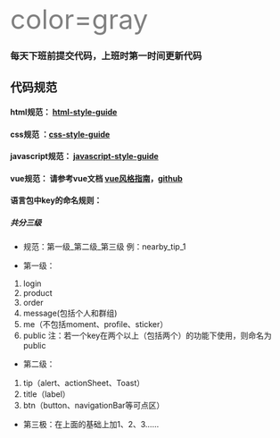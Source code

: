<font color=gray size=72>color=gray</font>
<h3>每天下班前提交代码，上班时第一时间更新代码</h3>

## 代码规范
#### html规范： [html-style-guide](https://github.com/onlyH/Style-Guide/blob/master/html-style-guide.md)
#### css规范 ：[css-style-guide](https://github.com/onlyH/Style-Guide/blob/master/css-style-guide.md)
#### javascript规范： [javascript-style-guide](https://github.com/onlyH/Style-Guide/blob/master/css-style-guide.md)
#### vue规范： 请参考vue文档 [vue风格指南](https://cn.vuejs.org/v2/style-guide/)，[github](https://github.com/pablohpsilva/vuejs-component-style-guide/blob/master/README-CN.md)
#### 语言包中key的命名规则：

##### 共分三级
- 规范：第一级_第二级_第三级
例：nearby_tip_1

- 第一级：
1. login
2. product
3. order
10. message(包括个人和群组)
11. me（不包括moment、profile、sticker）
12. public
注：若一个key在两个以上（包括两个）的功能下使用，则命名为public

- 第二级：
1. tip（alert、actionSheet、Toast）
2. title（label）
3. btn（button、navigationBar等可点区）

- 第三极：在上面的基础上加1、2、3……
